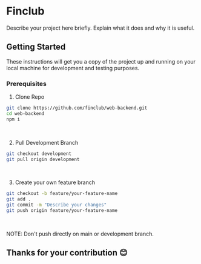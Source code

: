 # Finclub

Describe your project here briefly. Explain what it does and why it is useful.

## Getting Started

These instructions will get you a copy of the project up and running on your local machine for development and testing purposes.

### Prerequisites

1. Clone Repo
```bash
git clone https://github.com/finclub/web-backend.git
cd web-backend
npm i
```
<br>

2. Pull Development Branch
```bash
git checkout development
git pull origin development
```
<br>

3. Create your own feature branch
```bash
git checkout -b feature/your-feature-name
git add .
git commit -m "Describe your changes"
git push origin feature/your-feature-name
```
<br>

NOTE: Don't push directly on main or development branch.

## Thanks for your contribution 😊
